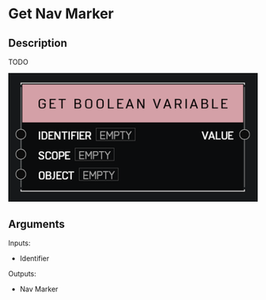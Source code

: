 # Get Nav Marker

## Description

TODO

![Get Nav Marker](../../.gitbook\assets\images\scripting\variables-advanced\get-boolean-variable.png)

## Arguments

Inputs:

* Identifier

Outputs:

* Nav Marker
